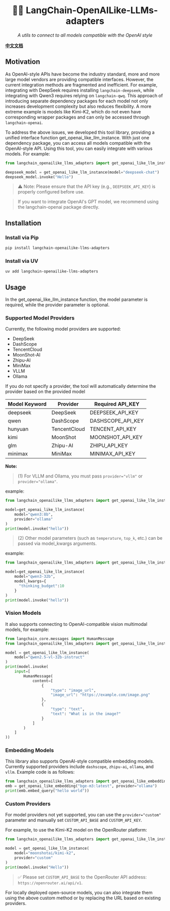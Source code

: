 <h1 align="center"> 🦜️🔗 LangChain-OpenAILike-LLMs-adapters </h1>
<p align="center">
    <em>A utils to connect to all models compatible with the OpenAI style</em>
</p>


<span style="color:#4CAF50; font-weight:bold; margin-right: 8px;">[中文文档](https://github.com/TBice123123/langchain-openailike-llms-adapters/blob/main/README_cn.md)</span>




## Motivation

As OpenAI-style APIs have become the industry standard, more and more large model vendors are providing compatible interfaces. However, the current integration methods are fragmented and inefficient. For example, integrating with DeepSeek requires installing `langchain-deepseek`, while integrating with Qwen3 requires relying on `langchain-qwq`. This approach of introducing separate dependency packages for each model not only increases development complexity but also reduces flexibility. A more extreme example is models like Kimi-K2, which do not even have corresponding wrapper packages and can only be accessed through `langchain-openai`.

To address the above issues, we developed this tool library, providing a unified interface function get_openai_like_llm_instance. With just one dependency package, you can access all models compatible with the OpenAI-style API. Using this tool, you can easily integrate with various models. For example:

```python
from langchain_openailike_llms_adapters import get_openai_like_llm_instance

deepseek_model = get_openai_like_llm_instance(model="deepseek-chat")
deepseek_model.invoke("Hello")
```

> ⚠️ Note: Please ensure that the API key (e.g., `DEEPSEEK_API_KEY`) is properly configured before use.

>  If you want to integrate OpenAI's GPT model, we recommend using the langchain-openai package directly.

## Installation

### Install via Pip
```bash
pip install langchain-openailike-llms-adapters
```

### Install via UV
```bash
uv add langchain-openailike-llms-adapters
```

## Usage

In the get_openai_like_llm_instance function, the model parameter is required, while the provider parameter is optional.

### Supported Model Providers

Currently, the following model providers are supported:
- DeepSeek
- DashScope
- TencentCloud
- MoonShot-AI
- Zhipu-AI
- MiniMax
- VLLM
- Ollama

If you do not specify a provider, the tool will automatically determine the provider based on the provided model

| Model Keyword | Provider       | Required API_KEY       |
|---------------|----------------|------------------------|
| deepseek      | DeepSeek       | DEEPSEEK_API_KEY       |
| qwen          | DashScope      | DASHSCOPE_API_KEY      |
| hunyuan       | TencentCloud   | TENCENT_API_KEY        |
| kimi          | MoonShot       | MOONSHOT_API_KEY       |
| glm           | Zhipu-AI       | ZHIPU_API_KEY          |
| minimax       | MiniMax        | MINIMAX_API_KEY        |




 **Note:**
>(1) For VLLM and Ollama, you must pass `provider="vllm"` or `provider="ollama"`.

example:
```python
from langchain_openailike_llms_adapters import get_openai_like_llm_instance

model=get_openai_like_llm_instance(
    model="qwen3:8b",
    provider="ollama"
)
print(model.invoke("hello"))
```

>(2) Other model parameters (such as `temperature`, `top_k`, etc.) can be passed via model_kwargs arguments.

example:
```python
from langchain_openailike_llms_adapters import get_openai_like_llm_instance

model=get_openai_like_llm_instance(
    model="qwen3-32b",
    model_kwargs={
      "thinking_budget":10
    }
)
print(model.invoke("hello"))
```


### Vision Models
It also supports connecting to OpenAI-compatible vision multimodal models, for example:

```python
from langchain_core.messages import HumanMessage
from langchain_openailike_llms_adapters import get_openai_like_llm_instance

model = get_openai_like_llm_instance(
    model="qwen2.5-vl-32b-instruct"
)
print(model.invoke(
    input=[
        HumanMessage(
            content=[
                {
                    "type": "image_url",
                    "image_url": "https://example.com/image.png"
                },
                {
                    "type": "text",
                    "text": "What is in the image?"
                }
            ]
        )
    ]
))
```



### Embedding Models
This library also supports OpenAI-style compatible embedding models. Currently supported providers include `dashscope`, `zhipu-ai`, `ollama`, and `vllm`.
Example code is as follows:
```python
from langchain_openailike_llms_adapters import get_openai_like_embedding
emb = get_openai_like_embedding("bge-m3:latest", provider="ollama")
print(emb.embed_query("hello world"))
```

### Custom Providers

For model providers not yet supported, you can use the `provider="custom"` parameter and manually set `CUSTOM_API_BASE` and `CUSTOM_API_KEY`.

For example, to use the Kimi-K2 model on the OpenRouter platform:

```python
from langchain_openailike_llms_adapters import get_openai_like_llm_instance

model = get_openai_like_llm_instance(
    model="moonshotai/kimi-k2",
    provider="custom"
)
print(model.invoke("Hello"))
```

> ✅ Please set `CUSTOM_API_BASE` to the OpenRouter API address: `https://openrouter.ai/api/v1`.

For locally deployed open-source models, you can also integrate them using the above custom method or by replacing the URL based on existing providers.



